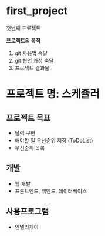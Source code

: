 # first_project
첫번째 프로젝트



**프로젝트의 목적**
1. git 사용법 숙달
2. git 협업 과정 숙달
3. 프로젝트 결과물 



# 프로젝트 명: 스케쥴러


## 프로젝트 목표

- 달력 구현
- 해야할 일 우선순위 지정 (ToDoList)
- 우선순위 목록

## 개발

- 웹 개발
- 프론트엔드, 백엔드, 데이터베이스



## 사용프로그램

- 인텔리제이

